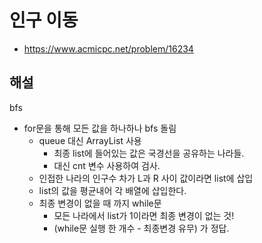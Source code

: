 # 인구 이동

- https://www.acmicpc.net/problem/16234

## 해설

bfs

- for문을 통해 모든 값을 하나하나 bfs 돌림
  - queue 대신 ArrayList 사용
    - 최종 list에 들어있는 값은 국경선을 공유하는 나라들.
    - 대신 cnt 변수 사용하여 검사.
  - 인접한 나라의 인구수 차가 L과 R 사이 값이라면 list에 삽입
  - list의 값을 평균내어 각 배열에 삽입한다.
  - 최종 변경이 없을 때 까지 while문
    - 모든 나라에서 list가 1이라면 최종 변경이 없는 것!
    - (while문 실행 한 개수 - 최종변경 유무) 가 정답.